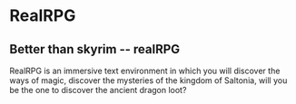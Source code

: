 RealRPG
=======

Better than skyrim -- realRPG
-------
 RealRPG is an immersive text environment in which you will discover the ways of magic, discover the mysteries of the          kingdom of Saltonia, will you be the one to discover the ancient dragon loot?
 
